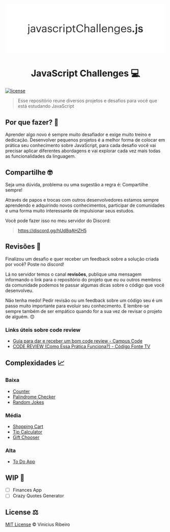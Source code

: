 <p align="center"><img src="./project_logo.png" /></p>

<h1 align="center">JavaScript Challenges 💻</h1>

[![license](https://img.shields.io/github/license/vncsrbro/javascript-challenges.svg)](./LICENSE)

> Esse repositório reune diversos projetos e desafios para você que está estudando JavaScript

## Por que fazer? 🤔

Aprender algo novo é sempre muito desafiador e exige muito treino e dedicação. Desenvolver pequenos projetos é a melhor forma de colocar em prática seu conhecimento sobre JavaScript, para cada desafio você vai precisar aplicar diferentes abordagens e vai explorar cada vez mais todas as funcionalidades da linguagem.

## Compartilhe 🤓

Seja uma dúvida, problema ou uma sugestão a regra é: Compartilhe sempre!

Através de papos e trocas com outros desenvolvedores estamos sempre aprendendo e adquirindo novos conhecimentos, participar de comunidades é uma forma muito interessante de impulsionar seus estudos.

Você pode fazer isso no meu servidor do Discord:

> https://discord.gg/hUd8qAHZH5

## Revisões 🔎

Finalizou um desafio e quer receber um feedback sobre a solução criada por você? Poste no discord!

Lá no servidor temos o canal **revisões**, publique uma mensagem informando o link para o repositório do projeto que eu ou outros membros da comunidade podemos te passar algumas dicas sobre o código que você desenvolveu.

Não tenha medo! Pedir revisão ou um feedback sobre um código seu é um passo muito importante para evoluir seu conhecimento. E lembre-se sempre também de ser empático quando for a sua vez de revisar o projeto de alguém. 😊

### Links úteis sobre code review

- [Guia para dar e receber um bom code review - Campus Code](https://www.campuscode.com.br/conteudos/guia-para-dar-e-receber-um-bom-code-review)
- [CODE REVIEW (Como Essa Prática Funciona?) - Código Fonte TV](https://www.youtube.com/watch?v=_7W9pqWPyfc)

## Complexidades 📈

### Baixa

- [Counter](counter/README.md)
- [Palindrome Checker](palindrome-checker/README.md)
- [Random Jokes](random-jokes/README.md)

### Média

- [Shopping Cart](shopping-cart/README.md)
- [Tip Calculator](tip-calculator/README.md)
- [Gift Chooser](gift-chooser/README.md)

### Alta

- [To Do App](todo-app/README.md)

## WIP 🚧

- [ ] Finances App
- [ ] Crazy Quotes Generator

## License ⚖️

[MIT License](./LICENSE) © Vinicius Ribeiro